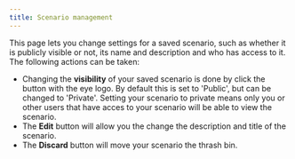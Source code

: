 ```yaml
---
title: Scenario management
---
```


This page lets you change settings for a saved scenario, such as whether it is publicly visible or not, its name and description and who has access to it. The following actions can be taken:

- Changing the **visibility** of your saved scenario is done by click the button with the eye logo. By default this is set to 'Public', but can be changed to 'Private'. Setting your scenario to private means only you or other users that have acces to your scenario will be able to view the scenario.
- The **Edit** button will allow you the change the description and title of the scenario.
- The **Discard** button will move your scenario the thrash bin.